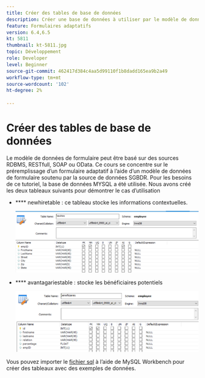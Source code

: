 ```yaml
---
title: Créer des tables de base de données
description: Créer une base de données à utiliser par le modèle de données de formulaire
feature: Formulaires adaptatifs
version: 6.4,6.5
kt: 5811
thumbnail: kt-5811.jpg
topic: Développement
role: Developer
level: Beginner
source-git-commit: 462417d384c4aa5d99110f1b8dadd165ea9b2a49
workflow-type: tm+mt
source-wordcount: '102'
ht-degree: 2%

---
```



# Créer des tables de base de données

Le modèle de données de formulaire peut être basé sur des sources RDBMS, RESTfull, SOAP ou OData. Ce cours se concentre sur le préremplissage d’un formulaire adaptatif à l’aide d’un modèle de données de formulaire soutenu par la source de données SGBDR. Pour les besoins de ce tutoriel, la base de données MYSQL a été utilisée. Nous avons créé les deux tableaux suivants pour démontrer le cas d’utilisation

* **** newhiretable : ce tableau stocke les informations contextuelles.

   ![newhire](assets/newhire-table.png)


* **** avantagariestable : stocke les bénéficiaires potentiels

   ![bénéficiaires](assets/beneficiaries-table.png)

Vous pouvez importer le [fichier sql](assets/db-schema.sql) à l’aide de MySQL Workbench pour créer des tableaux avec des exemples de données.